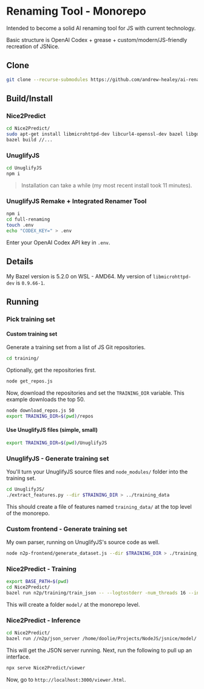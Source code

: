 # Renaming Tool - Monorepo

Intended to become a solid AI renaming tool for JS with current technology.

Basic structure is OpenAI Codex + grease + custom/modern/JS-friendly recreation of JSNice.

## Clone

```sh
git clone --recurse-submodules https://github.com/andrew-healey/ai-renamer.git
```

## Build/Install

### Nice2Predict

```sh
cd Nice2Predict/
sudo apt-get install libmicrohttpd-dev libcurl4-openssl-dev bazel libgoogle-glog-dev libgflags-dev
bazel build //...
```

### UnuglifyJS

```sh
cd UnuglifyJS
npm i
```

> Installation can take a while (my most recent install took 11 minutes).

### UnuglifyJS Remake + Integrated Renamer Tool

```sh
npm i
cd full-renaming
touch .env
echo "CODEX_KEY=" > .env
```

Enter your OpenAI Codex API key in `.env`.

## Details

My Bazel version is 5.2.0 on WSL - AMD64.
My version of `libmicrohttpd-dev` is `0.9.66-1`.

## Running

### Pick training set

#### Custom training set

Generate a training set from a list of JS Git repositories.
```sh
cd training/
```

Optionally, get the repositories first.
```sh
node get_repos.js
```

Now, download the repositories and set the `TRAINING_DIR` variable. This example downloads the top 50.
```sh
node download_repos.js 50
export TRAINING_DIR=$(pwd)/repos
```

#### Use UnuglifyJS files (simple, small)

```sh
export TRAINING_DIR=$(pwd)/UnuglifyJS
```

### UnuglifyJS - Generate training set

You'll turn your UnuglifyJS source files and `node_modules/` folder into the training set.

```sh
cd UnuglifyJS/
./extract_features.py --dir $TRAINING_DIR > ../training_data
```

This should create a file of features named `training_data/` at the top level of the monorepo.

### Custom frontend - Generate training set

My own parser, running on UnuglifyJS's source code as well.

```sh
node n2p-frontend/generate_dataset.js --dir $TRAINING_DIR > ./training_data
```

### Nice2Predict - Training

```sh
export BASE_PATH=$(pwd)
cd Nice2Predict/
bazel run n2p/training/train_json -- --logtostderr -num_threads 16 --input $BASE_PATH/training_data --out_model $BASE_PATH/model/
```

This will create a folder `model/` at the monorepo level.

### Nice2Predict - Inference

```sh
cd Nice2Predict/
bazel run //n2p/json_server /home/doolie/Projects/NodeJS/jsnice/model/ -- --logtostderr
```

This will get the JSON server running. Next, run the following to pull up an interface.

```sh
npx serve Nice2Predict/viewer
```

Now, go to `http://localhost:3000/viewer.html`.